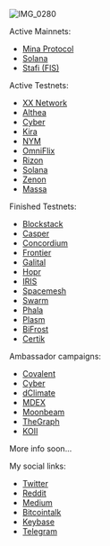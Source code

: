 ![IMG_0280]()


Active Mainnets: <br />
- [Mina Protocol](https://minaexplorer.com/wallet/B62qq6ceNHCu9mSBvczmHS5JzHC4zw5U9KLALuwZPemeksx82AEfQSr)
- [Solana](https://www.validators.app/validators/mainnet/BwxhmqZRmVKfDkhb3ZvNUVdrLZXQBumMrvexoYrViAoU?locale=en&order=&refresh=)
- [Stafi (FIS)](https://stafi.subscan.io/account/33SBMf22NzaysFt62xvpy46RDP48dFDWiveKkSVeqGW4qoUv)


Active Testnets: <br />
- [XX Network](https://dashboard.xx.network/nodes/bQX5RicohoIYFxBPeK9twoCwRnUg2fPRdDi0LflPwjcC)
- [Althea](https://testnet.althea.aneka.io/validators/altheavaloper15knu4f6djvw0mskgeg5z6yve2vpuw0afk0wlmf)
- [Cyber](https://rebyc.cyber.page/network/bostrom/hero/bostromvaloper10trdf5eyfcmc9graltx4hmpgznhrm7hd6adf6s)
- [Kira]()
- [NYM]()
- [OmniFlix]()
- [Rizon](https://testnet.mintscan.io/rizon/validators/rizonvaloper14gctfafagrwfxxyqdpp90pm53qddrwnthztvcu)
- [Solana](https://www.validators.app/validators/testnet/Bo9T1z62GVKmnttMz4HxPPtRXs2BUkAd7T7yUsKyG4iA?locale=en&order=score&refresh=)
- [Zenon]()
- [Massa]()

Finished Testnets:

- [Blockstack]()
- [Casper]()
- [Concordium]()
- [Frontier]()
- [Galital]()
- [Hopr]()
- [IRIS]()
- [Spacemesh]()
- [Swarm]()
- [Phala]()
- [Plasm]()
- [BiFrost]()
- [Certik]()

Ambassador campaigns:
- [Covalent]()
- [Cyber]()
- [dClimate]()
- [MDEX]()
- [Moonbeam]()
- [TheGraph]()
- [KOII]()

More info soon... <br />

My social links:
- [Twitter](https://twitter.com/YsbaanHaiver)
- [Reddit](https://www.reddit.com/user/goto5k)
- [Medium](https://suggeedo.medium.com/)
- [Bitcointalk](https://bitcointalk.org/index.php?action=profile;u=1094943)
- [Keybase](https://keybase.io/goto5k)
- [Telegram](https://t.me/jdtamp)

